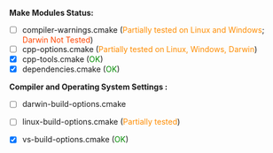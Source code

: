 **Make Modules Status:**

- [ ] compiler-warnings.cmake (<font color='#ff8c00'>Partially tested on Linux and Windows</font>; <font color='#ff4500'>Darwin Not Tested</font>)
- [ ] cpp-options.cmake (<font color='#ff8c00'>Partially tested on Linux, Windows, Darwin</font>)
- [x] cpp-tools.cmake (<font color='#008a00'>OK</font>)
- [x] dependencies.cmake (<font color='#008a00'>OK</font>)

**Compiler and Operating System Settings :**

- [ ] darwin-build-options.cmake
- [ ] linux-build-options.cmake (<font color='#ff8c00'>Partially tested</font>)
- [x] vs-build-options.cmake (<font color='#008a00'>OK</font>)

